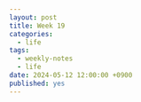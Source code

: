 ```yaml
---
layout: post
title: Week 19
categories:
  - life
tags:
  - weekly-notes
  - life
date: 2024-05-12 12:00:00 +0900
published: yes
---
```

